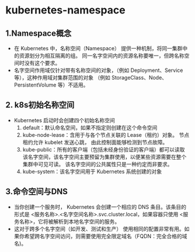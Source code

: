 # kubernetes-namespace

## 1.Namespace概念

- 在 Kubernetes 中，名称空间（Namespace） 提供一种机制，将同一集群中的资源划分为相互隔离的组。 同一名字空间内的资源名称要唯一，但跨名称空间时没有这个要求。 
- 名字空间作用域仅针对带有名称空间的对象，（例如 Deployment、Service 等），这种作用域对集群范围的对象 （例如 StorageClass、Node、PersistentVolume 等）不适用。

## 2. k8s初始名称空间

- Kubernetes 启动时会创建四个初始名称空间
  1. default：默认命名空间，如果不指定则创建在这个命令空间
  2. kube-node-lease：含用于与各个节点关联的 Lease（租约）对象。 节点租约允许 kubelet 发送心跳， 由此控制面能够检测到节点故障。
  3. kube-public：所有的客户端（包括未经身份验证的客户端）都可以读取该名字空间，该名字空间主要预留为集群使用，以便某些资源需要在整个集群中可见可读。 该名字空间的公共属性只是一种约定而非要求。
  4. kube-system：该名字空间用于 Kubernetes 系统创建的对象

## 3.命令空间与DNS

- 当你创建一个服务时， Kubernetes 会创建一个相应的 DNS 条目。该条目的形式是 <服务名称>.<名字空间名称>.svc.cluster.local，如果容器只使用 <服务名称>，它将被解析到本地名字空间的服务。
- 这对于跨多个名字空间（如开发、测试和生产） 使用相同的配置非常有用。如果你希望跨名字空间访问，则需要使用完全限定域名（FQDN：完全合格的域名)。

